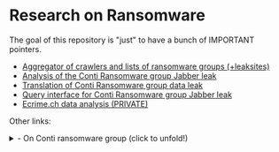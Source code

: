 # Research on Ransomware

The goal of this repository is "just" to have a bunch of IMPORTANT pointers.
- [Aggregator of crawlers and lists of ransomware groups (+leaksites)](https://github.com/jjsantanna/aggregator_crawlers_lists_ransomware_groups_leaksites)
- [Analysis of the Conti Ransomware group Jabber leak](https://github.com/NorthwaveSecurity/analysis_conti_ransomware_data_leak)
- [Translation of Conti Ransomware group data leak](https://github.com/NorthwaveSecurity/complete_translation_leaked_chats_conti_ransomware) 
- [Query interface for  Conti Ransomware group Jabber leak]()
- [Ecrime.ch data analysis (PRIVATE)](https://github.com/jjsantanna/ecrime_data_analysis) 

Other links:

<details>
<summary> - On Conti ransomware group (click to unfold!)</summary>

- [https://share.vx-underground.org/Conti/](https://share.vx-underground.org/Conti/)
- tt
 
</details>
